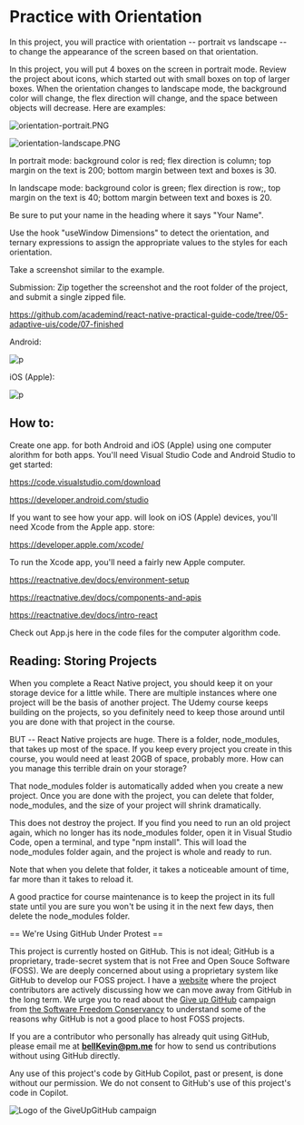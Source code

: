 # Practice with Orientation

In this project, you will practice with orientation -- portrait vs landscape -- to change the appearance of the screen based on that orientation.

In this project, you will put 4 boxes on the screen in portrait mode. Review the project about icons, which started out with small boxes on top of larger boxes. When the orientation changes to landscape mode, the background color will change, the flex direction will change, and the space between objects will decrease. Here are examples:

![orientation-portrait.PNG](https://github.com/bell-kevin/practicePhoneScreenOrientationCode/blob/main/assets/pics/orientation-portrait.PNG) 

![orientation-landscape.PNG](https://github.com/bell-kevin/practicePhoneScreenOrientationCode/blob/main/assets/pics/orientation-landscape.PNG)

In portrait mode: background color is red; flex direction is column; top margin on the text is 200; bottom margin between text and boxes is 30.

In landscape mode: background color is green; flex direction is row;, top margin on the text is 40; bottom margin between text and boxes is 20.

Be sure to put your name in the heading where it says "Your Name".

Use the hook "useWindow Dimensions" to detect the orientation, and ternary expressions to assign the appropriate values to the styles for each orientation.

Take a screenshot similar to the example. 

Submission: Zip together the screenshot and the root folder of the project, and submit a single zipped file.

https://github.com/academind/react-native-practical-guide-code/tree/05-adaptive-uis/code/07-finished

Android:

![p](https://github.com/bell-kevin/practicePhoneScreenOrientationCode/blob/main/assets/screenshots/red.PNG)

iOS (Apple):

![p](https://github.com/bell-kevin/practicePhoneScreenOrientationCode/blob/main/assets/screenshots/iOS.PNG)

## How to:

Create one app. for both Android and iOS (Apple) using one computer alorithm for both apps. You'll need Visual Studio Code and Android Studio to get started:

https://code.visualstudio.com/download

https://developer.android.com/studio

If you want to see how your app. will look on iOS (Apple) devices, you'll need Xcode from the Apple app. store:

https://developer.apple.com/xcode/

To run the Xcode app, you'll need a fairly new Apple computer.

https://reactnative.dev/docs/environment-setup

https://reactnative.dev/docs/components-and-apis

https://reactnative.dev/docs/intro-react

Check out App.js here in the code files for the computer algorithm code.

## Reading: Storing Projects

When you complete a React Native project, you should keep it on your storage device for a little while. There are multiple instances where one project will be the basis of another project. The Udemy course keeps building on the projects, so you definitely need to keep those around until you are done with that project in the course.

BUT -- React Native projects are huge. There is a folder, node_modules, that takes up most of the space. If you keep every project you create in this course, you would need at least 20GB of space, probably more. How can you manage this terrible drain on your storage?

That node_modules folder is automatically added when you create a new project. Once you are done with the project, you can delete that folder, node_modules, and the size of your project will shrink dramatically.

This does not destroy the project. If you find you need to run an old project again, which no longer has its node_modules folder, open it in Visual Studio Code, open a terminal, and type "npm install". This will load the node_modules folder again, and the project is whole and ready to run.

Note that when you delete that folder, it takes a noticeable amount of time, far more than it takes to reload it.

A good practice for course maintenance is to keep the project in its full state until you are sure you won't be using it in the next few days, then delete the node_modules folder.

== We're Using GitHub Under Protest ==

This project is currently hosted on GitHub.  This is not ideal; GitHub is a
proprietary, trade-secret system that is not Free and Open Souce Software
(FOSS).  We are deeply concerned about using a proprietary system like GitHub
to develop our FOSS project. I have a [website](https://bellKevin.me) where the
project contributors are actively discussing how we can move away from GitHub
in the long term.  We urge you to read about the [Give up GitHub](https://GiveUpGitHub.org) campaign 
from [the Software Freedom Conservancy](https://sfconservancy.org) to understand some of the reasons why GitHub is not 
a good place to host FOSS projects.

If you are a contributor who personally has already quit using GitHub, please
email me at **bellKevin@pm.me** for how to send us contributions without
using GitHub directly.

Any use of this project's code by GitHub Copilot, past or present, is done
without our permission.  We do not consent to GitHub's use of this project's
code in Copilot.

![Logo of the GiveUpGitHub campaign](https://sfconservancy.org/img/GiveUpGitHub.png)
